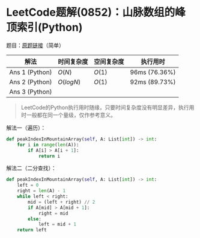 # LeetCode题解(0852)：山脉数组的峰顶索引(Python)

题目：[原题链接](https://leetcode-cn.com/problems/peak-index-in-a-mountain-array/)（简单）

| 解法           | 时间复杂度 | 空间复杂度 | 执行用时      |
| -------------- | ---------- | ---------- | ------------- |
| Ans 1 (Python) | $O(N)$     | $O(1)$     | 96ms (76.36%) |
| Ans 2 (Python) | $O(logN)$  | $O(1)$     | 92ms (89.73%) |
| Ans 3 (Python) |            |            |               |

>  LeetCode的Python执行用时随缘，只要时间复杂度没有明显差异，执行用时一般都在同一个量级，仅作参考意义。

解法一（遍历）：

```python
def peakIndexInMountainArray(self, A: List[int]) -> int:
    for i in range(len(A)):
        if A[i] > A[i + 1]:
            return i
```

解法二（二分查找）：

```python
def peakIndexInMountainArray(self, A: List[int]) -> int:
    left = 0
    right = len(A) - 1
    while left < right:
        mid = (left + right) // 2
        if A[mid] > A[mid + 1]:
            right = mid
        else:
            left = mid + 1
    return left
```